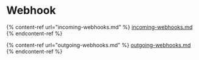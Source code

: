 # Webhook

{% content-ref url="incoming-webhooks.md" %}
[incoming-webhooks.md](incoming-webhooks.md)
{% endcontent-ref %}

{% content-ref url="outgoing-webhooks.md" %}
[outgoing-webhooks.md](outgoing-webhooks.md)
{% endcontent-ref %}



